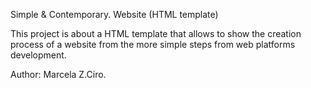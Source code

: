 
Simple & Contemporary.
Website (HTML template)

This project is about a HTML template that allows to show the creation process 
of a website from the more simple steps from web platforms development.


Author: Marcela Z.Ciro.